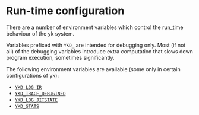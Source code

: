 # Run-time configuration

There are a number of environment variables which control the run_time
behaviour of the yk system.

Variables prefixed with `YKD_` are intended for debugging only. Most (if not
all) of the debugging variables introduce extra computation that slows down
program execution, sometimes significantly.

The following environment variables are available (some only in certain configurations of yk):

* [`YKD_LOG_IR`](/dev/understanding_traces.html#ykd_log_ir)
* [`YKD_TRACE_DEBUGINFO`](/dev/understanding_traces.html#ykd_trace_debuginfo)
* [`YKD_LOG_JITSTATE`](/dev/understanding_traces.html#ykd_log_jitstate)
* [`YKD_STATS`](/dev/profiling.html#jit-statistics)
